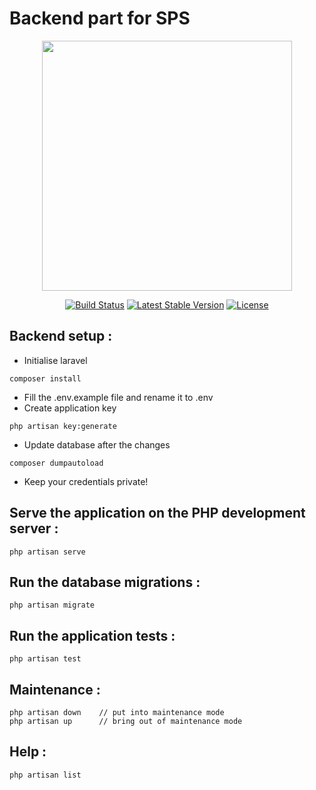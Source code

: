 # Backend part for SPS

<p align="center"><img src="https://res.cloudinary.com/dtfbvvkyp/image/upload/v1566331377/laravel-logolockup-cmyk-red.svg" width="400"></p>

<p align="center">
<a href="https://travis-ci.org/laravel/framework"><img src="https://travis-ci.org/laravel/framework.svg" alt="Build Status"></a>
<a href="https://packagist.org/packages/laravel/framework"><img src="https://poser.pugx.org/laravel/framework/v/stable.svg" alt="Latest Stable Version"></a>
<a href="https://packagist.org/packages/laravel/framework"><img src="https://poser.pugx.org/laravel/framework/license.svg" alt="License"></a>
</p>

## Backend setup :

- Initialise laravel
```
composer install
```
- Fill the .env.example file and rename it to .env
- Create application key
```
php artisan key:generate
```
- Update database after the changes
```
composer dumpautoload
```

- Keep your credentials private!

## Serve the application on the PHP development server :
```
php artisan serve
```

## Run the database migrations :
```
php artisan migrate
```

## Run the application tests :
```
php artisan test
```

## Maintenance :
```
php artisan down	// put into maintenance mode
php artisan up		// bring out of maintenance mode
```
## Help :
```
php artisan list
```
